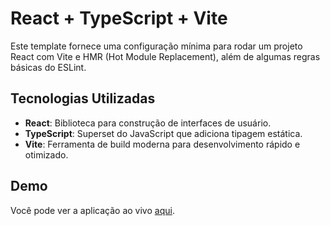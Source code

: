 # React + TypeScript + Vite

Este template fornece uma configuração mínima para rodar um projeto React com Vite e HMR (Hot Module Replacement), além de algumas regras básicas do ESLint.

## Tecnologias Utilizadas

- **React**: Biblioteca para construção de interfaces de usuário.
- **TypeScript**: Superset do JavaScript que adiciona tipagem estática.
- **Vite**: Ferramenta de build moderna para desenvolvimento rápido e otimizado.


## Demo

Você pode ver a aplicação ao vivo [aqui](https://quizreactwill.netlify.app/).
